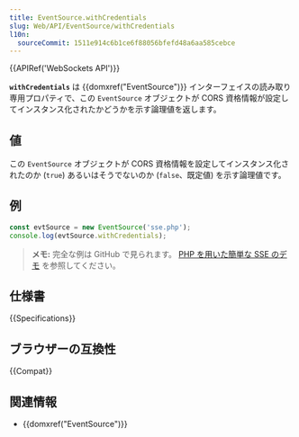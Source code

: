 ```yaml
---
title: EventSource.withCredentials
slug: Web/API/EventSource/withCredentials
l10n:
  sourceCommit: 1511e914c6b1ce6f88056bfefd48a6aa585cebce
---
```


{{APIRef('WebSockets API')}}

**`withCredentials`** は {{domxref("EventSource")}} インターフェイスの読み取り専用プロパティで、この `EventSource` オブジェクトが CORS 資格情報が設定してインスタンス化されたかどうかを示す論理値を返します。

## 値

この `EventSource` オブジェクトが CORS 資格情報を設定してインスタンス化されたのか (`true`) あるいはそうでないのか (`false`、既定値) を示す論理値です。

## 例

```js
const evtSource = new EventSource('sse.php');
console.log(evtSource.withCredentials);
```

> **メモ:** 完全な例は GitHub で見られます。 [PHP を用いた簡単な SSE のデモ](https://github.com/mdn/dom-examples/tree/main/server-sent-events) を参照してください。

## 仕様書

{{Specifications}}

## ブラウザーの互換性

{{Compat}}

## 関連情報

- {{domxref("EventSource")}}
